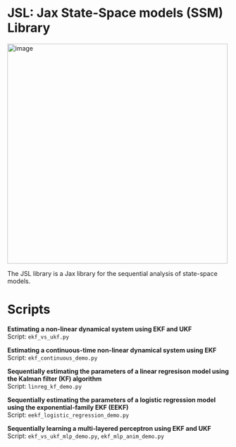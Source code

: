 # JSL: Jax State-Space models (SSM) Library

<img width="500" alt="image" src="https://user-images.githubusercontent.com/4108759/146819263-7d476231-22c9-4e03-98c6-a6b300d99c5e.png">

The JSL library is a Jax library for the sequential analysis of state-space models.

# Scripts

**Estimating a non-linear dynamical system using EKF and UKF**  
Script: `ekf_vs_ukf.py`

**Estimating a continuous-time non-linear dynamical system using EKF**  
Script: `ekf_continuous_demo.py`

**Sequentially estimating the parameters of a linear regresison model using the Kalman filter (KF) algorithm**  
Script: `linreg_kf_demo.py`

**Sequentially estimating the parameters of a logistic regression model using the exponential-family EKF (EEKF)**  
Script: `eekf_logistic_regression_demo.py`

**Sequentially learning a multi-layered perceptron using EKF and UKF**  
Script: `ekf_vs_ukf_mlp_demo.py`, `ekf_mlp_anim_demo.py`


